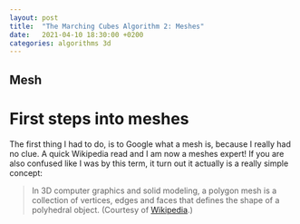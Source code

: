 ```yaml
---
layout: post
title:  "The Marching Cubes Algorithm 2: Meshes"
date:   2021-04-10 18:30:00 +0200
categories: algorithms 3d
---
```


## Mesh

# First steps into meshes
The first thing I had to do, is to Google what a mesh is, because I really  had no clue. A quick Wikipedia read and I am now a meshes expert! If you are also confused like I was by this term, it turn out it actually is a really simple concept:
> In 3D computer graphics and solid modeling, a polygon mesh is a collection of vertices, edges and faces that defines the shape of a polyhedral object.
> (Courtesy of [Wikipedia](https://en.wikipedia.org/wiki/Polygon_mesh).)
